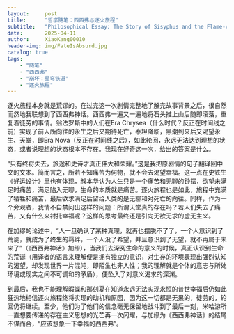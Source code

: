```yaml
---
layout:     post
title:      "哲学随笔：西西弗与逐火旅程"
subtitle:   "Philosophical Essay: The Story of Sisyphus and the Flame-chasing Journey"
date:       2025-04-11
author:     XiaoKang00010
header-img: img/FateIsAbsurd.jpg
catalog: true
tags:
    - "随笔"
    - "西西弗"
    - "崩坏：星穹铁道"
    - "逐火旅程"
---
```


逐火旅程本身就是荒谬的。在过完这一次剧情完整地了解完故事背景之后，很自然而然地我联想到了西西弗神话。西西弗一遍又一遍地将石头推上山后随即滚落，重复着徒劳的事情。翁法罗斯中的人们在Era Chrysea（什么时代？反正在时间线之前）实现了前人所向往的永生之后又期待死亡，泰坦降临，黑潮到来后又渴望永生、天堂，即Era Nova（反正在时间线之后），如此轮回，永远无法达到理想的状态，或者说理想的状态根本不存在。我现在好奇这一次，给出的答案是什么。

“只有终将失去，旅途和史诗才真正伟大和荣耀。”这是我把原剧情的句子翻译回中文的文本。简而言之，所若不知痛苦为何物，就不会去渴望幸福。这一点在史铁生《好运设计》里也有体现，叔本华认为人生只是一个痛苦和无聊的钟摆，欲望未满足时痛苦，满足陷入无聊，生命的本质就是痛苦。逐火旅程也是如此，旅程中充满了牺牲和痛苦，最后欲求满足后留给人类的是无聊和对死亡的向往。同样，作为一个旁观者，我情不自禁问出这样的问题：所谓天堂真的存在吗？若人们失去了痛苦，又有什么来衬托幸福呢？这样的思考最终还是引向无欲无求的虚无主义。

在加缪的论述中，“人一旦确认了某种真理，就再也摆脱不了了，一个人意识到了荒诞，就成为了终生的羁绊，一个人没了希望，并且意识到了无望，就不再属于未来了”（《西西弗神话》加缪），当我们去深究生命的意义的时候，真正认识到生命的荒诞（用译者的语言来理解便是拥有独立的意识，对生存的环境表现出强烈认知的渴望，却发现世界一片混沌，即陌生也非人性；我的理解就是个体的意志与所处环境或现实之间不可调和的矛盾），便坠入了对意义渴求的深渊。

到最后，我也不能理解暇蝶和那刻夏在知道永远无法实现永恒的普世幸福后仍如此狂热地相信逐火旅程终将实现的动机和原因，因为这一切都是无果的，徒劳的，轮回仍将继续。至少，他们为了他们的信念毫无保留地战斗到了最后一刻，米哈游所一直想要传递的存在主义思想的光芒再一次闪耀，与加缪为《西西弗神话》的结尾不谋而合，“应该想象一下幸福的西西弗”。